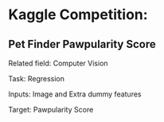 # Kaggle Competition:

## Pet Finder Pawpularity Score

Related field: Computer Vision

Task: Regression

Inputs: Image and Extra dummy features

Target: Pawpularity Score


